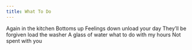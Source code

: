 ```yaml
---
title: What To Do
---
```

Again in the kitchen
Bottoms up
Feelings down
unload your day
They’ll be forgiven
load the washer 
A glass of water
what to do
with my hours 
Not spent with you